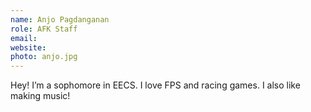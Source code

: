```yaml
---
name: Anjo Pagdanganan
role: AFK Staff
email:
website:
photo: anjo.jpg
---
```


Hey! I’m a sophomore in EECS. I love FPS and racing games. I also like making music!